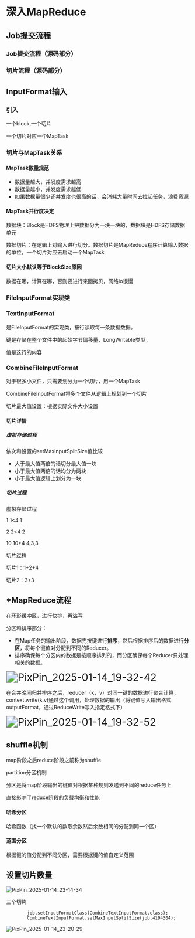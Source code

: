 # 深入MapReduce

## Job提交流程

### Job提交流程（源码部分）

### 切片流程（源码部分）

## InputFormat输入

### 引入

一个block,一个切片

一个切片对应一个MapTask

### 切片与MapTask关系

#### MapTask数量规范

- 数据量越大，并发度需求越高
- 数据量越小，并发度需求越低
- 如果数据量很少还并发度也很高的话，会消耗大量时间去拉起任务，浪费资源

#### MapTask并行度决定

数据块：Block是HDFS物理上把数据分为一块一块的，数据块是HDFS存储数据单元

数据切片：在逻辑上对输入进行切分。数据切片是MapReduce程序计算输入数据的单位，一个切片对应去启动一个MapTask

#### 切片大小默认等于BlockSize原因

数据在哪，计算在哪，否则要进行来回拷贝，网络io很慢

### FileInputFormat实现类

### TextInputFormat

是FileInputFormat的实现类，按行读取每一条数据数据。

键是存储在整个文件中的起始字节偏移量，LongWritable类型，

值是这行的内容

### CombineFileInputFormat

对于很多小文件，只需要划分为一个切片，用一个MapTask

CombineFileInputFormat将多个文件从逻辑上规划到一个切片

切片最大值设置：根据实际文件大小设置

#### 切片详情

##### 虚拟存储过程

依次和设置的setMaxInputSplitSize值比较

- 大于最大值两倍的话切分最大值一块
- 小于最大值两倍的话均分为两块
- 小于最大值逻辑上划分为一块 

##### 切片过程

虚拟存储过程

1        1<4        1

2        2<4         2

10     10>4       4,3,3

切片过程

切片1：1+2+4

切片2：3+3

## *MapReduce流程

在环形缓冲区，进行快排，再溢写

分区和排序部分：

- 在Map任务的输出阶段，数据先按键进行**排序**，然后根据排序后的数据进行**分区**，将每个键值对分配到不同的Reducer。
- 排序确保每个分区内的数据是按顺序排列的，而分区确保每个Reducer只处理相关的数据。

<img src="C:\Users\陈宣玮\Desktop\截图\PixPin_2025-01-14_19-32-42.png" alt="PixPin_2025-01-14_19-32-42" style="zoom:200%;" />

在合并晚间归并排序之后，reducer（k，v）对同一键的数据进行聚合计算，context.write(k,v)通过这个调用，处理数据的输出（将键值写入输出格式outputFormat，通过ReduceWrite写入指定格式下）

<img src="C:\Users\陈宣玮\Desktop\截图\PixPin_2025-01-14_19-32-52.png" alt="PixPin_2025-01-14_19-32-52" style="zoom:200%;" />

## shuffle机制

map阶段之后reduce阶段之前称为shuffle

partition分区机制

分区是将map阶段输出的键值对根据某种规则发送到不同的reduce任务上

直接影响了reduce阶段的负载均衡和性能

#### 哈希分区

哈希函数（找一个默认的数取余数然后余数相同的分配到同一个区）

#### 范围分区

根据键的值分配到不同分区，需要根据键的值自定义范围

## 设置切片数量

![PixPin_2025-01-14_23-14-34](C:\Users\陈宣玮\Desktop\截图\PixPin_2025-01-14_23-14-34.png)

三个切片



```
        job.setInputFormatClass(CombineTextInputFormat.class);
        CombineTextInputFormat.setMaxInputSplitSize(job,4194304);
```



![PixPin_2025-01-14_23-20-29](C:\Users\陈宣玮\Desktop\截图\PixPin_2025-01-14_23-20-29.png)



































